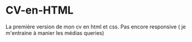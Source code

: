 # CV-en-HTML
La première version de mon cv en html et css. 
Pas encore responsive ( je m'entraine à manier les médias queries) 
